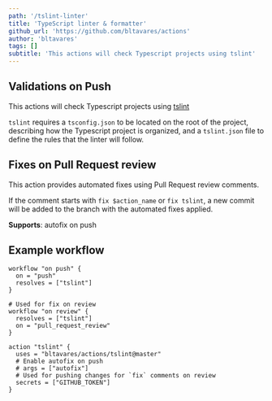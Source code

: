 ```yaml
---
path: '/tslint-linter'
title: 'TypeScript linter & formatter'
github_url: 'https://github.com/bltavares/actions'
author: 'bltavares'
tags: []
subtitle: 'This actions will check Typescript projects using tslint'
---
```


## Validations on Push

This actions will check Typescript projects using
[tslint](https://github.com/palantir/tslint)

`tslint` requires a `tsconfig.json` to be located on the root of the project,
describing how the Typescript project is organized, and a `tslint.json` file to
define the rules that the linter will follow.

## Fixes on Pull Request review

This action provides automated fixes using Pull Request review comments.

If the comment starts with `fix $action_name` or `fix tslint`, a new commit will
be added to the branch with the automated fixes applied.

**Supports**: autofix on push

## Example workflow

```hcl
workflow "on push" {
  on = "push"
  resolves = ["tslint"]
}

# Used for fix on review
workflow "on review" {
  resolves = ["tslint"]
  on = "pull_request_review"
}

action "tslint" {
  uses = "bltavares/actions/tslint@master"
  # Enable autofix on push
  # args = ["autofix"]
  # Used for pushing changes for `fix` comments on review
  secrets = ["GITHUB_TOKEN"]
}
```
